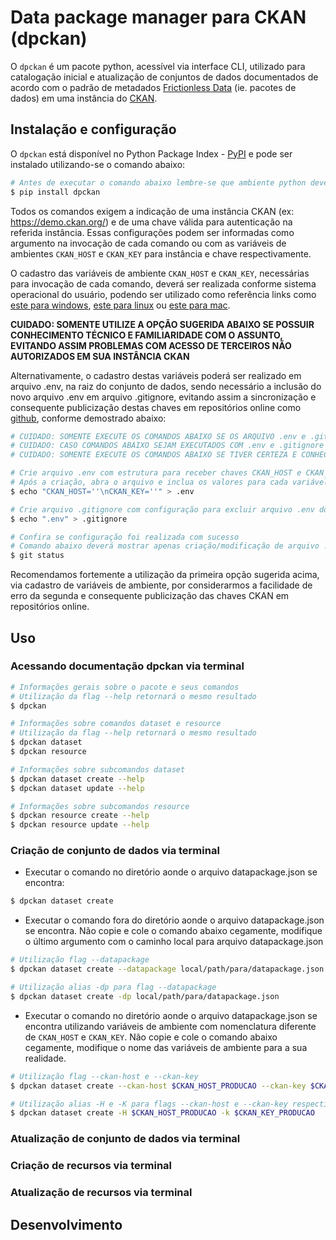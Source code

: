 # Data package manager para CKAN (dpckan)

O `dpckan` é um pacote python, acessível via interface CLI, utilizado para catalogação inicial e atualização de conjuntos de dados documentados de acordo com o padrão de metadados [Frictionless Data](https://frictionlessdata.io/) (ie. pacotes de dados) em uma instância do [CKAN](https://ckan.org/).

## Instalação e configuração

O `dpckan` está disponível no Python Package Index - [PyPI](https://pypi.org/project/dpckan/) e pode ser instalado utilizando-se o comando abaixo:

```bash
# Antes de executar o comando abaixo lembre-se que ambiente python deverá estar ativo
$ pip install dpckan
```

Todos os comandos exigem a indicação de uma instância CKAN (ex: https://demo.ckan.org/) e de uma chave válida para autenticação na referida instância. Essas configurações podem ser informadas como argumento na invocação de cada comando ou com as variáveis de ambientes `CKAN_HOST` e `CKAN_KEY` para instância e chave respectivamente.

O cadastro das variáveis de ambiente `CKAN_HOST` e `CKAN_KEY`, necessárias para invocação de cada comando, deverá ser realizada conforme sistema operacional do usuário, podendo ser utilizado como referência links como [este para windows](https://professor-falken.com/pt/windows/como-configurar-la-ruta-y-las-variables-de-entorno-en-windows-10/), [este para linux](https://ricardo-reis.medium.com/vari%C3%A1veis-de-ambiente-no-linux-debian-f677d6ca94c) ou [este para mac](https://support.apple.com/pt-br/guide/terminal/apd382cc5fa-4f58-4449-b20a-41c53c006f8f/mac).


**CUIDADO: SOMENTE UTILIZE A OPÇÃO SUGERIDA ABAIXO SE POSSUIR CONHECIMENTO TÉCNICO E FAMILIARIDADE COM O ASSUNTO, EVITANDO ASSIM PROBLEMAS COM ACESSO DE TERCEIROS NÃO AUTORIZADOS EM SUA INSTÂNCIA CKAN**

Alternativamente, o cadastro destas variáveis poderá ser realizado em arquivo .env, na raiz do conjunto de dados, sendo necessário a inclusão do novo arquivo .env em arquivo .gitignore, evitando assim a sincronização e consequente publicização destas chaves em repositórios online como [github](https://github.com/), conforme demostrado abaixo:


```bash
# CUIDADO: SOMENTE EXECUTE OS COMANDOS ABAIXO SE OS ARQUIVO .env e .gitignore NÃO EXISTIREM NA RAIZ DO CONJUNTO DE DADOS
# CUIDADO: CASO COMANDOS ABAIXO SEJAM EXECUTADOS COM .env e .gitignore EXISTENTES TODO CONTEÚDO DOS MESMOS SERÁ APAGADO
# CUIDADO: SOMENTE EXECUTE OS COMANDOS ABAIXO SE TIVER CERTEZA E CONHECIMENTO DO QUE SERÁ FEITO

# Crie arquivo .env com estrutura para receber chaves CKAN_HOST e CKAN_KEY
# Após a criação, abra o arquivo e inclua os valores para cada variável
$ echo "CKAN_HOST=''\nCKAN_KEY=''" > .env

# Crie arquivo .gitignore com configuração para excluir arquivo .env do controle de versão git
$ echo ".env" > .gitignore

# Confira se configuração foi realizada com sucesso
# Comando abaixo deverá mostrar apenas criação/modificação de arquivo .gitignore, não sendo apresentado nada para arquivo .env
$ git status
```

Recomendamos fortemente a utilização da primeira opção sugerida acima, via cadastro de variáveis de ambiente, por considerarmos a facilidade de erro da segunda e consequente publicização das chaves CKAN em repositórios online.

## Uso

### Acessando documentação dpckan via terminal

```bash
# Informações gerais sobre o pacote e seus comandos
# Utilização da flag --help retornará o mesmo resultado
$ dpckan

# Informações sobre comandos dataset e resource
# Utilização da flag --help retornará o mesmo resultado
$ dpckan dataset
$ dpckan resource

# Informações sobre subcomandos dataset
$ dpckan dataset create --help
$ dpckan dataset update --help

# Informações sobre subcomandos resource
$ dpckan resource create --help
$ dpckan resource update --help
```

### Criação de conjunto de dados via terminal

- Executar o comando no diretório aonde o arquivo datapackage.json se encontra:

```bash
$ dpckan dataset create
```

- Executar o comando fora do diretório aonde o arquivo datapackage.json se encontra. Não copie e cole o comando abaixo cegamente, modifique o último argumento com o caminho local para arquivo datapackage.json

```bash
# Utilização flag --datapackage
$ dpckan dataset create --datapackage local/path/para/datapackage.json

# Utilização alias -dp para flag --datapackage
$ dpckan dataset create -dp local/path/para/datapackage.json
```

- Executar o comando no diretório aonde o arquivo datapackage.json se encontra utilizando variáveis de ambiente com nomenclatura diferente de `CKAN_HOST` e `CKAN_KEY`. Não copie e cole o comando abaixo cegamente, modifique o nome das variáveis de ambiente para a sua realidade.

```bash
# Utilização flag --ckan-host e --ckan-key
$ dpckan dataset create --ckan-host $CKAN_HOST_PRODUCAO --ckan-key $CKAN_KEY_PRODUCAO

# Utilização alias -H e -K para flags --ckan-host e --ckan-key respectivamente
$ dpckan dataset create -H $CKAN_HOST_PRODUCAO -k $CKAN_KEY_PRODUCAO
```

### Atualização de conjunto de dados via terminal

### Criação de recursos via terminal

### Atualização de recursos via terminal

## Desenvolvimento
